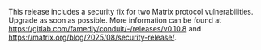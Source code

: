 This release includes a security fix for two Matrix protocol vulnerabilities. Upgrade as soon as possible. More information can be found at <https://gitlab.com/famedly/conduit/-/releases/v0.10.8> and <https://matrix.org/blog/2025/08/security-release/>.